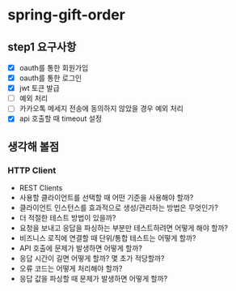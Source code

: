 # spring-gift-order

## step1 요구사항

- [x] oauth를 통한 회원가입
- [x] oauth를 통한 로그인
- [x] jwt 토큰 발급
- [ ] 예외 처리
- [ ] 카카오톡 메세지 전송에 동의하지 않았을 경우 예외 처리
- [x] api 호출할 때 timeout 설정

## 생각해 볼점

### HTTP Client

- REST Clients
- 사용할 클라이언트를 선택할 때 어떤 기준을 사용해야 할까?
- 클라이언트 인스턴스를 효과적으로 생성/관리하는 방법은 무엇인가?
- 더 적절한 테스트 방법이 있을까?
- 요청을 보내고 응답을 파싱하는 부분만 테스트하려면 어떻게 해야 할까?
- 비즈니스 로직에 연결할 때 단위/통합 테스트는 어떻게 할까?
- API 호출에 문제가 발생하면 어떻게 할까?
- 응답 시간이 길면 어떻게 할까? 몇 초가 적당할까?
- 오류 코드는 어떻게 처리해야 할까?
- 응답 값을 파싱할 때 문제가 발생하면 어떻게 할까?

